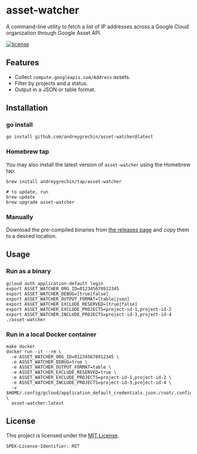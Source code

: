 # asset-watcher

A command-line utility to fetch a list of IP addresses across a Google Cloud organization through Google Asset API.

[![license](https://img.shields.io/badge/License-MIT-blue.svg)](https://github.com/andreygrechin/asset-watcher/blob/main/LICENSE)

## Features

- Collect `compute.googleapis.com/Address` assets.
- Filter by projects and a status.
- Output in a JSON or table format.

## Installation

### go install

```shell
go install github.com/andreygrechin/asset-watcher@latest
```

### Homebrew tap

You may also install the latest version of `asset-watcher` using the Homebrew tap:

```shell
brew install andreygrechin/tap/asset-watcher

# to update, run
brew update
brew upgrade asset-watcher
```

### Manually

Download the pre-compiled binaries from [the releases page](https://github.com/andreygrechin/asset-watcher/releases/) and copy them to a desired location.

## Usage

### Run as a binary

```shell
gcloud auth application-default login
export ASSET_WATCHER_ORG_ID=012345678912345
export ASSET_WATCHER_DEBUG=[true|false]
export ASSET_WATCHER_OUTPUT_FORMAT=[table|json]
export ASSET_WATCHER_EXCLUDE_RESERVED=[true|false]
export ASSET_WATCHER_EXCLUDE_PROJECTS=project-id-1,project-id-2
export ASSET_WATCHER_INCLUDE_PROJECTS=project-id-3,project-id-4
./asset-watcher
```

### Run in a local Docker container

```shell
make docker
docker run -it --rm \
  -e ASSET_WATCHER_ORG_ID=012345678912345 \
  -e ASSET_WATCHER_DEBUG=true \
  -e ASSET_WATCHER_OUTPUT_FORMAT=table \
  -e ASSET_WATCHER_EXCLUDE_RESERVED=true \
  -e ASSET_WATCHER_EXCLUDE_PROJECTS=project-id-1,project-id-2 \
  -e ASSET_WATCHER_INCLUDE_PROJECTS=project-id-3,project-id-4 \
  -v $HOME/.config/gcloud/application_default_credentials.json:/root/.config/gcloud/application_default_credentials.json \
  asset-watcher:latest
```

## License

This project is licensed under the [MIT License](LICENSE).

`SPDX-License-Identifier: MIT`

